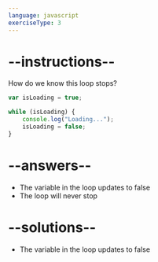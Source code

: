 ```yaml
---
language: javascript
exerciseType: 3
---
```


# --instructions--

How do we know this loop stops?
```javascript
var isLoading = true;

while (isLoading) {
    console.log("Loading...");
    isLoading = false;
}
```

# --answers--

- The variable in the loop updates to false
- The loop will never stop

# --solutions--

- The variable in the loop updates to false

